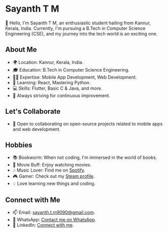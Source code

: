 # Sayanth T M

👋 Hello, I'm Sayanth T M, an enthusiastic student hailing from Kannur, Kerala, India. Currently, I'm pursuing a B.Tech in Computer Science Engineering (CSE), and my journey into the tech world is an exciting one.

## About Me

- 🌍 Location: Kannur, Kerala, India.
- 🎓 Education: B.Tech in Computer Science Engineering.
- 👨‍💻 Expertise: Mobile App Development, Web Development.
- 🌱 Learning: React, Mastering Python.
- 💻 Skills: Flutter, Basic C & Java, and more.
- 🚀 Always striving for continuous improvement.

## Let's Collaborate

- 💞️ Open to collaborating on open-source projects related to mobile apps and web development.

## Hobbies

- 📚 Bookworm: When not coding, I'm immersed in the world of books.
- 🎥 Movie Buff: Enjoy watching movies.
- 🎶 Music Lover: Find me on [Spotify](https://open.spotify.com/user/200iwi2ev4ilm139cwlqja6ns).
- 🎮 Gamer: Check out my [Steam profile](https://steamcommunity.com/profiles/76561199091464283/).
- 💡 Love learning new things and coding.

## Connect with Me

- 📫 Email: [sayanth.t.m9090@gmail.com](mailto:sayanth.t.m9090@gmail.com).
- 📱 WhatsApp: [Contact me on WhatsApp](https://wa.me/917012902263).
- 🔗 LinkedIn: [Connect with me](https://www.linkedin.com/in/sayanth-t-m-889759218/).